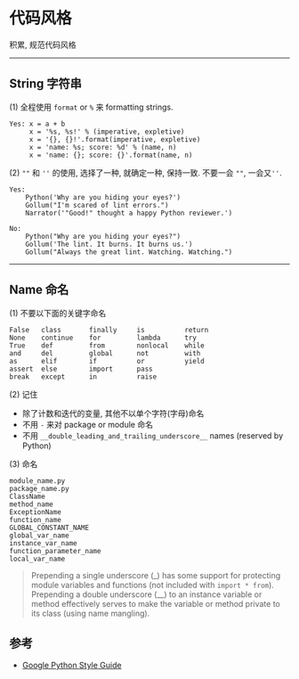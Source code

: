 # 代码风格

积累, 规范代码风格

---

## String 字符串

(1) 全程使用 `format` or `%` 来 formatting strings.

```
Yes: x = a + b
     x = '%s, %s!' % (imperative, expletive)
     x = '{}, {}!'.format(imperative, expletive)
     x = 'name: %s; score: %d' % (name, n)
     x = 'name: {}; score: {}'.format(name, n)
```

(2) `""` 和 `''` 的使用, 选择了一种, 就确定一种, 保持一致. 不要一会 `""`, 一会又`''`.

```
Yes:
    Python('Why are you hiding your eyes?')
    Gollum("I'm scared of lint errors.")
    Narrator('"Good!" thought a happy Python reviewer.')

No:
    Python("Why are you hiding your eyes?")
    Gollum('The lint. It burns. It burns us.')
    Gollum("Always the great lint. Watching. Watching.")
```

---

## Name 命名

(1) 不要以下面的关键字命名

```
False   class       finally     is          return
None    continue    for         lambda      try
True    def         from        nonlocal    while
and     del         global      not         with    
as      elif        if          or          yield
assert  else        import      pass
break   except      in          raise
```

(2) 记住

- 除了计数和迭代的变量, 其他不以单个字符(字母)命名
- 不用 `-` 来对 package or module 命名
- 不用 `__double_leading_and_trailing_underscore__` names (reserved by Python)

(3) 命名

```
module_name.py
package_name.py
ClassName
method_name
ExceptionName
function_name
GLOBAL_CONSTANT_NAME
global_var_name
instance_var_name
function_parameter_name
local_var_name
```

> Prepending a single underscore (_) has some support for protecting module variables and functions (not included with `import * from`). Prepending a double underscore (__) to an instance variable or method effectively serves to make the variable or method private to its class (using name mangling).


## 参考

- [Google Python Style Guide](https://google.github.io/styleguide/pyguide.html#Strings)
